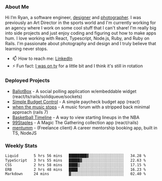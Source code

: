 ### About Me
Hi I’m Ryan, a software engineer, [designer](https://www.denvermullets.com/video) and [photographer](https://www.denvermullets.com/). I was previously an Art Director in the sports world and I'm currently working for an agency where I work on some cool stuff that I can't share! I'm really big into side projects and just enjoy coding and figuring out how to make apps hum. I love working with React, Typescript, Node.js, Ruby, and Ruby on Rails. I'm passionate about photography and design and I truly believe that learning never stops.

- 📫 How to reach me: [LinkedIn](https://www.linkedin.com/in/ryanvaznis)
- ⚡ Fun fact: [I was on tv](https://vimeo.com/381425882) for a little bit and I think it's still in rotation

### Deployed Projects
- [BallotBox](https://voteballotbox.com/) - A social polling application w/embeddable widget (react/ts/rails/solidqueue/sockets)
- [Simple Budget Control](https://simplebudgetcontrol.com/) - A simple paycheck budget app (react)
- [when the music stops](https://whenthemusicstops.net) - A music forum with a stripped back minimal approach (rails 7)
- [Basketball Timeline](https://basketball-timeline.com/?team=PHO&year=2023) - A way to view starting lineups in the NBA
- [99Staples](https://www.99staples.com/collections/denvermullets/9) - A Magic The Gathering collection app (react/rails)
- [mentumm](https://portal.mentumm.com/) - (Freelance client) A career mentorship booking app, built in TS, NodeJS

### Weekly Stats
<!--START_SECTION:waka-->

```txt
Liquid       5 hrs 56 mins   ████████▓░░░░░░░░░░░░░░░░   34.28 %
TypeScript   3 hrs 55 mins   █████▓░░░░░░░░░░░░░░░░░░░   22.63 %
CSS          2 hrs 58 mins   ████▒░░░░░░░░░░░░░░░░░░░░   17.15 %
ERB          2 hrs 48 mins   ████░░░░░░░░░░░░░░░░░░░░░   16.23 %
Markdown     24 mins         ▓░░░░░░░░░░░░░░░░░░░░░░░░   02.40 %
```

<!--END_SECTION:waka-->
